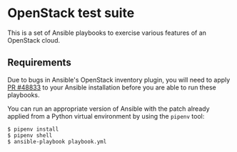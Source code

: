 # OpenStack test suite

This is a set of Ansible playbooks to exercise various features of an
OpenStack cloud.

## Requirements

Due to bugs in Ansible's OpenStack inventory plugin, you will need to
apply [PR #48833][] to your Ansible installation before you are able
to run these playbooks.

[pr #48833]: https://github.com/ansible/ansible/pull/48833

You can run an appropriate version of Ansible with the patch already
applied from a Python virtual environment by using the `pipenv` tool:

    $ pipenv install
    $ pipenv shell
    $ ansible-playbook playbook.yml
